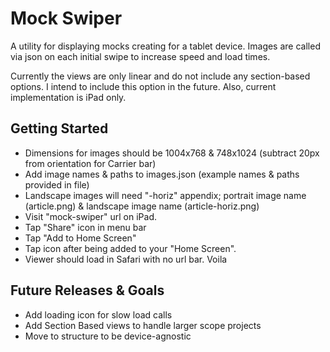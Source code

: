 Mock Swiper
=============

A utility for displaying mocks creating for a tablet device. Images are called via json on each initial swipe to increase speed and load times.

Currently the views are only linear and do not include any section-based options. I intend to include this option in the future. Also, current implementation is iPad only.

Getting Started
-------
* Dimensions for images should be 1004x768 & 748x1024 (subtract 20px from orientation for Carrier bar)
* Add image names & paths to images.json (example names & paths provided in file)
* Landscape images will need "-horiz" appendix; portrait image name (article.png) & landscape image name (article-horiz.png)
* Visit "mock-swiper" url on iPad.
* Tap "Share" icon in menu bar
* Tap "Add to Home Screen"
* Tap icon after being added to your "Home Screen". 
* Viewer should load in Safari with no url bar. Voila

Future Releases & Goals
-------
* Add loading icon for slow load calls
* Add Section Based views to handle larger scope projects
* Move to structure to be device-agnostic